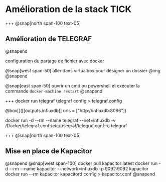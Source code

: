 # Amélioration de la stack TICK
+++
@snap[north span-100 text-05]
## Amélioration de TELEGRAF
@snapend

configuration du partage de fichier avec docker

@snap[west span-50]
aller dans virtualbox pour désigner un dossier @img[](assets/img/shareFolder.png)
@snapend

@snap[east span-50]
ouvrir un cmd ou powershell et exécuter la commande `docker-machine restart`
@snapend

+++
docker run telegraf telegraf config > telegraf.config

@box[]([[outputs.influxdb]]
    urls = ["http://influxdb:8086"])

docker run -d --rm --name telegraf --net=influxdb -v /Docker/telegraf.conf:/etc/telegraf/telegraf.conf:ro telegraf

+++
@snap[north span-100 text-05]
## Mise en place de Kapacitor
@snapend
@snap[west span-100]
docker pull kapacitor:latest
docker run -d --rm --name kapacitor --network=influxdb -p 9092:9092 kapacitor
docker run --rm kapacitor kapacitord config > kapacitor.conf
@snapend
